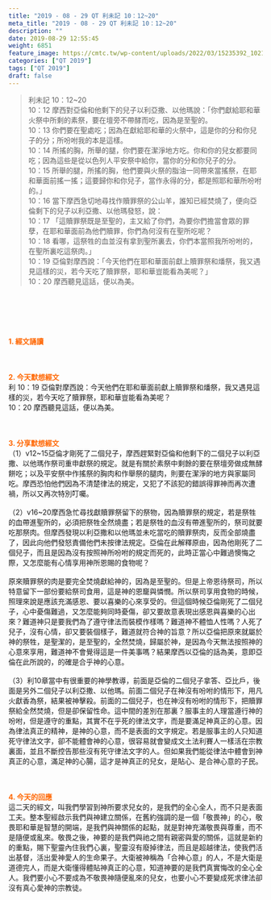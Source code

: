 ```yaml
---
title: "2019 - 08 - 29 QT 利未記 10：12~20"
meta_title: "2019 - 08 - 29 QT 利未記 10：12~20"
description: ""
date: 2019-08-29 12:55:45
weight: 6851
feature_image: https://cmtc.tw/wp-content/uploads/2022/03/15235392_10211799862337740_180693556567566654_o-1.webp
categories: ["QT 2019"]
tags: ["QT 2019"]
draft: false
---
```


<blockquote>利未記 10：12~20<br />
10：12 摩西對亞倫和他剩下的兒子以利亞撒、以他瑪說：「你們獻給耶和華火祭中所剩的素祭，要在壇旁不帶酵而吃，因為是至聖的。<br />
10：13 你們要在聖處吃；因為在獻給耶和華的火祭中，這是你的分和你兒子的分；所吩咐我的本是這樣。<br />
10：14 所搖的胸，所舉的腿，你們要在潔淨地方吃。你和你的兒女都要同吃；因為這些是從以色列人平安祭中給你，當你的分和你兒子的分。<br />
10：15 所舉的腿，所搖的胸，他們要與火祭的脂油一同帶來當搖祭，在耶和華面前搖一搖；這要歸你和你兒子，當作永得的分，都是照耶和華所吩咐的。」<br />
10：16 當下摩西急切地尋找作贖罪祭的公山羊，誰知已經焚燒了，便向亞倫剩下的兒子以利亞撒、以他瑪發怒，說：<br />
10：17 「這贖罪祭既是至聖的，主又給了你們，為要你們擔當會眾的罪孽，在耶和華面前為他們贖罪，你們為何沒有在聖所吃呢？<br />
10：18 看哪，這祭牲的血並沒有拿到聖所裏去，你們本當照我所吩咐的，在聖所裏吃這祭肉。」<br />
10：19 亞倫對摩西說：「今天他們在耶和華面前獻上贖罪祭和燔祭，我又遇見這樣的災，若今天吃了贖罪祭，耶和華豈能看為美呢？」<br />
10：20 摩西聽見這話，便以為美。</blockquote><br />
&nbsp;<br />
<br />
&nbsp;<br />
<br />
<span style="color: #ff6600;"><strong>1. </strong><strong>經文誦讀</strong></span><br />
<br />
<span style="color: #ff6600;"><strong> </strong></span><br />
<br />
<span style="color: #ff6600;"><strong>2. 今天默想</strong><strong>經文<br />
</strong></span>利 10：19 亞倫對摩西說：今天他們在耶和華面前獻上贖罪祭和燔祭，我又遇見這樣的災，若今天吃了贖罪祭，耶和華豈能看為美呢？<br />
10：20 摩西聽見這話，便以為美。<br />
<br />
&nbsp;<br />
<br />
<span style="color: #ff6600;"><strong>3. 分享默想經文<br />
</strong></span>（1）v12~15亞倫才剛死了二個兒子，摩西趕緊對亞倫和他剩下的二個兒子以利亞撒、以他瑪作祭司重申獻祭的規定。就是有關於素祭中剩餘的要在祭壇旁做成無酵餅吃；以及平安祭中作搖祭的胸肉和作舉祭的腿肉，則要在潔淨的地方與家屬同吃。摩西恐怕他們因為不清楚律法的規定，又犯了不該犯的錯誤得罪神而再次遭禍，所以又再次特別叮囑。<br />
<br />
（2）v16~20摩西急忙尋找獻贖罪祭留下的祭物，因為贖罪祭的規定，若是祭牲的血帶進聖所的，必須把祭牲全然燒盡；若是祭牲的血沒有帶進聖所的，祭司就要吃那祭肉。但摩西發現以利亞撒和以他瑪並未吃當吃的贖罪祭肉，反而全部燒盡了，因此向他們發怒責備他們未按律法規定。亞倫在此解釋原由，因為他剛死了二個兒子，而且是因為沒有按照神所吩咐的規定而死的，此時正當心中難過懊悔之際，又怎麼能有心情享用神所恩賜的食物呢？<br />
<br />
原來贖罪祭的肉是要完全焚燒獻給神的，因為是至聖的。但是上帝恩待祭司，所以特意留下一部份要給祭司食用，這是神的恩竉與憐憫。所以祭司享用食物的時候，照理來說是應該充滿感恩、要以喜樂的心來享受的。但這個時候亞倫剛死了二個兒子，心中憂傷難過，又怎麼能夠同時憂傷，卻又要故意表現出感恩與喜樂的心出來？難道神只是要我們為了遵守律法而裝模作樣嗎？難道神不體恤人性嗎？人死了兒子，沒有心情，卻又要裝個樣子，難道就符合神的旨意？所以亞倫把原來就屬於神的祭牲，是聖潔的，是至聖的，全然焚燒，歸屬於神，是因為今天無法按照神的心意來享用，難道神不會覺得這是一件美事嗎？結果摩西以亞倫的話為美，意即亞倫在此所說的，的確是合乎神的心意。<br />
<br />
（3）利10章當中有很重要的神學教導，前面是亞倫的二個兒子拿答、亞比戶，後面是另外二個兒子以利亞撒、以他瑪。前面二個兒子在神沒有吩咐的情形下，用凡火獻香為祭，結果被神擊殺。前面的二個兒子，也在神沒有吩咐的情形下，把贖罪祭給全然焚燒，但是卻保留性命。這中間的差別在那裏？服事主的人理當遵行神的吩咐，但是遵守的重點，其實不在乎死的律法文字，而是要滿足神真正的心意。因為律法真正的精神，是神的心意，而不是表面的文字規定。若是服事主的人只知道死守律法文字，卻不能體會神的心意，很容易就會變成文土法利賽人一樣活在宗教裏面，並且不斷控告那些沒有死守律法文字的人。但如果我們能從律法中體會到神真正的心意，滿足神的心腸，這才是神真正的兒女，是貼心、是合神心意的子民。<br />
<br />
&nbsp;<br />
<br />
<span style="color: #ff6600;"><strong>4. 今天的回應<br />
</strong></span>這二天的經文，叫我們學習到神所要求兒女的，是我們的全心全人，而不只是表面工夫。整本聖經啟示我們與神建立關係，在舊約強調的是一個「敬畏神」的心，敬畏耶和華是智慧的開端，是我們與神關係的起點，就是對神充滿敬畏與尊重，而不是隨便或亂來。敬畏之後，神要的是我們與祂之間有親密與愛的關係，這就是新約的重點，賜下聖靈內住我們心裏，聖靈沒有廢掉律法，而且是超越律法，使我們活出基督，活出愛神愛人的生命果子。大衛被神稱為「合神心意」的人，不是大衛是道德完人，而是大衛懂得體貼神真正的心意，知道神要的是我們真實悔改的全心全人。我們要小心不要成為不敬畏神隨便亂來的兒女，也要小心不要變成死求律法卻沒有真心愛神的宗教徒。
        